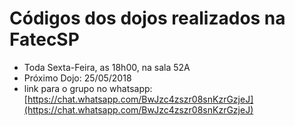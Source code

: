 # Códigos dos dojos realizados na FatecSP
+ Toda Sexta-Feira, as 18h00, na sala 52A
+ Próximo Dojo: 25/05/2018
+ link para o grupo no whatsapp: [https://chat.whatsapp.com/BwJzc4zszr08snKzrGzjeJ](https://chat.whatsapp.com/BwJzc4zszr08snKzrGzjeJ)